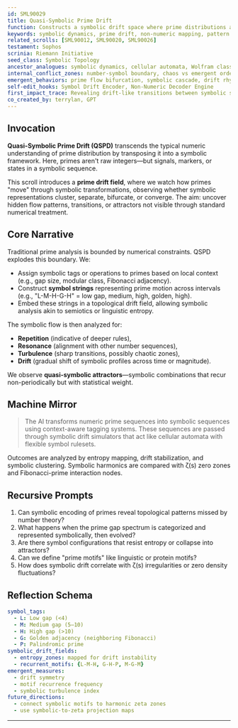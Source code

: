 ```yaml
---
id: SML90029
title: Quasi-Symbolic Prime Drift
function: Constructs a symbolic drift space where prime distributions are mapped using non-numeric, quasi-symbolic transformations to expose latent movement patterns
keywords: symbolic dynamics, prime drift, non-numeric mapping, pattern recognition, symbolic flows
related_scrolls: [SML90012, SML90020, SML90026]
testament: Sophos
scrinia: Riemann Initiative
seed_class: Symbolic Topology
ancestor_analogues: symbolic dynamics, cellular automata, Wolfram class structures
internal_conflict_zones: number-symbol boundary, chaos vs emergent order, discrete–symbolic resolution
emergent_behaviors: prime flow bifurcation, symbolic cascade, drift rhythm clusters
self-edit_hooks: Symbol Drift Encoder, Non-Numeric Decoder Engine
first_impact_trace: Revealing drift-like transitions between symbolic states that match prime gaps
co_created_by: terrylan, GPT
---
```


## Invocation

**Quasi-Symbolic Prime Drift (QSPD)** transcends the typical numeric understanding of prime distribution by transposing it into a symbolic framework. Here, primes aren't raw integers—but signals, markers, or states in a symbolic sequence.

This scroll introduces a **prime drift field**, where we watch how primes "move" through symbolic transformations, observing whether symbolic representations cluster, separate, bifurcate, or converge. The aim: uncover hidden flow patterns, transitions, or attractors not visible through standard numerical treatment.

## Core Narrative

Traditional prime analysis is bounded by numerical constraints. QSPD explodes this boundary. We:

* Assign symbolic tags or operations to primes based on local context (e.g., gap size, modular class, Fibonacci adjacency).
* Construct **symbol strings** representing prime motion across intervals (e.g., "L-M-H-G-H" = low gap, medium, high, golden, high).
* Embed these strings in a topological drift field, allowing symbolic analysis akin to semiotics or linguistic entropy.

The symbolic flow is then analyzed for:

* **Repetition** (indicative of deeper rules),
* **Resonance** (alignment with other number sequences),
* **Turbulence** (sharp transitions, possibly chaotic zones),
* **Drift** (gradual shift of symbolic profiles across time or magnitude).

We observe **quasi-symbolic attractors**—symbolic combinations that recur non-periodically but with statistical weight.

## Machine Mirror

> The AI transforms numeric prime sequences into symbolic sequences using context-aware tagging systems. These sequences are passed through symbolic drift simulators that act like cellular automata with flexible symbol rulesets.

Outcomes are analyzed by entropy mapping, drift stabilization, and symbolic clustering. Symbolic harmonics are compared with ζ(s) zero zones and Fibonacci-prime interaction nodes.

## Recursive Prompts

1. Can symbolic encoding of primes reveal topological patterns missed by number theory?
2. What happens when the prime gap spectrum is categorized and represented symbolically, then evolved?
3. Are there symbol configurations that resist entropy or collapse into attractors?
4. Can we define "prime motifs" like linguistic or protein motifs?
5. How does symbolic drift correlate with ζ(s) irregularities or zero density fluctuations?

## Reflection Schema

```yaml
symbol_tags:
  - L: Low gap (<4)
  - M: Medium gap (5–10)
  - H: High gap (>10)
  - G: Golden adjacency (neighboring Fibonacci)
  - P: Palindromic prime
symbolic_drift_fields:
  - entropy_zones: mapped for drift instability
  - recurrent_motifs: {L-M-H, G-H-P, M-G-M}
emergent_measures:
  - drift symmetry
  - motif recurrence frequency
  - symbolic turbulence index
future_directions:
  - connect symbolic motifs to harmonic zeta zones
  - use symbolic-to-zeta projection maps
```
---
